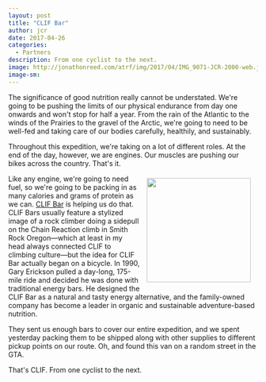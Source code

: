 ```yaml
---
layout: post
title: "CLIF Bar"
author: jcr
date: 2017-04-26
categories:
  - Partners
description: From one cyclist to the next.
image: http://jonathonreed.com/atrf/img/2017/04/IMG_9071-JCR-2000-web.jpg
image-sm:
---
```


The significance of good nutrition really cannot be understated. We're going to be pushing the limits of our physical endurance from day one onwards and won't stop for half a year. From the rain of the Atlantic to the winds of the Prairies to the gravel of the Arctic, we're going to need to be well-fed and taking care of our bodies carefully, healthily, and sustainably.

Throughout this expedition, we're taking on a lot of different roles. At the end of the day, however, we are engines. Our muscles are pushing our bikes across the country. That's it.

<a href="http://clifbar.ca"><img src="http://jonathonreed.com/atrf/img/2017/04/clif-210-web.png" class="logo" width="210" style="float:right;margin:0.5em 1em;"></a>

Like any engine, we're going to need fuel, so we're going to be packing in as many calories and grams of protein as we can. <a href="http://www.clifbar.ca">CLIF Bar</a> is helping us do that. CLIF Bars usually feature a stylized image of a rock climber doing a sidepull on the Chain Reaction climb in Smith Rock Oregon—which at least in my head always connected CLIF to climbing culture—but the idea for CLIF Bar actually began on a bicycle. In 1990, Gary Erickson pulled a day-long, 175-mile ride and decided he was done with traditional energy bars. He designed the CLIF Bar as a natural and tasty energy alternative, and the family-owned company has become a leader in organic and sustainable adventure-based nutrition.

They sent us enough bars to cover our entire expedition, and we spent yesterday packing them to be shipped along with other supplies to different pickup points on our route. Oh, and found this van on a random street in the GTA.

That's CLIF. From one cyclist to the next.